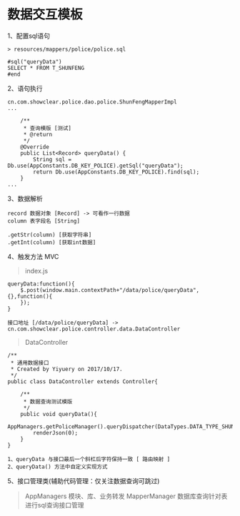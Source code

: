 # 数据交互模板

1、配置sql语句

    > resources/mappers/police/police.sql
```$xslt
#sql("queryData")
SELECT * FROM T_SHUNFENG
#end
```    

2、语句执行
```$xslt
cn.com.showclear.police.dao.police.ShunFengMapperImpl
...

    /**
     * 查询模版 [测试]
     * @return
     */
    @Override
    public List<Record> queryData() {
        String sql = Db.use(AppConstants.DB_KEY_POLICE).getSql("queryData");
        return Db.use(AppConstants.DB_KEY_POLICE).find(sql);
    }    
...
```

3、数据解析

```$xslt
record 数据对象 [Record] -> 可看作一行数据
column 表字段名 [String]

.getStr(column) [获取字符串]
.getInt(column) [获取int数据]

```

4、触发方法 MVC
> index.js
```$xslt
queryData:function(){
    $.post(window.main.contextPath+"/data/police/queryData",{},function(){
    });
}

接口地址 [/data/police/queryData] -> cn.com.showclear.police.controller.data.DataController
```
> DataController
```$xslt
/**
 * 通用数据接口
 * Created by Yiyuery on 2017/10/17.
 */
public class DataController extends Controller{

    /**
     * 数据查询测试模版
     */
    public void queryData(){
        AppManagers.getPoliceManager().queryDispatcher(DataTypes.DATA_TYPE_SHUNFENG.getValue());
        renderJson(0);
    }
}

1、queryData 与接口最后一个斜杠后字符保持一致 [ 路由映射 ]
2、queryData() 方法中自定义实现方式
```

5、接口管理类(辅助代码管理：仅关注数据查询可跳过)
> AppManagers 
    模块、库、业务转发
> MapperManager
    数据库查询针对表进行sql查询接口管理

